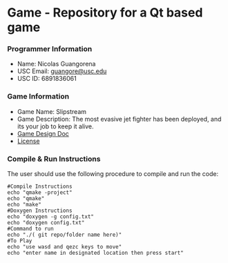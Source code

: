 # Game - Repository for a Qt based game
### Programmer Information
  + Name: Nicolas Guangorena
  + USC Email: guangore@usc.edu
  + USC ID: 6891836061

### Game Information
  + Game Name: Slipstream
  + Game Description: The most evasive jet fighter has been deployed, and its your job to keep it alive.
  + [Game Design Doc](GameDesignDoc.md)
  + [License](LICENSE)


### Compile & Run Instructions
The user should use the following procedure to compile and run the code:
```shell
#Compile Instructions
echo "qmake -project"
echo "qmake"
echo "make"
#Doxygen Instructions
echo "doxygen -g config.txt"
echo "doxygen config.txt"
#Command to run
echo "./( git repo/folder name here)"
#To Play
echo "use wasd and qezc keys to move"
echo "enter name in designated location then press start"
```



